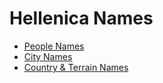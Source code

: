 
# Hellenica Names

* <a href="https://orteil.dashnet.org/randomgen/?gen=https://raw.githubusercontent.com/kalyptein/gametools/refs/heads/main/tables/nomicon/hellenica/hellenica-people.txt">People Names</a>
* <a href="https://orteil.dashnet.org/randomgen/?gen=https://raw.githubusercontent.com/kalyptein/gametools/refs/heads/main/tables/nomicon/hellenica/hellenica-cities.txt">City Names</a>
* <a href="https://orteil.dashnet.org/randomgen/?gen=https://raw.githubusercontent.com/kalyptein/gametools/refs/heads/main/tables/nomicon/hellenica/hellenica-countries-and-terrain.txt">Country & Terrain Names</a>
